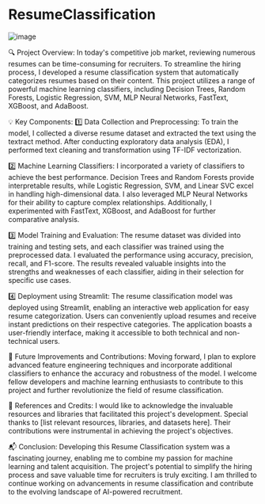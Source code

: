 # ResumeClassification


![image](https://github.com/VIVEKKADAN/ResumeClassification/assets/83858364/ea8a4fa9-6ed3-45e4-8120-cb8ff5632c6e)


🔍 Project Overview:
In today's competitive job market, reviewing numerous resumes can be time-consuming for recruiters. To streamline the hiring process, I developed a resume classification system that automatically categorizes resumes based on their content. This project utilizes a range of powerful machine learning classifiers, including Decision Trees, Random Forests, Logistic Regression, SVM, MLP Neural Networks, FastText, XGBoost, and AdaBoost.

💡 Key Components:
1️⃣ Data Collection and Preprocessing:
To train the model, I collected a diverse resume dataset and extracted the text using the textract method. After conducting exploratory data analysis (EDA), I performed text cleaning and transformation using TF-IDF vectorization.

2️⃣ Machine Learning Classifiers:
I incorporated a variety of classifiers to achieve the best performance. Decision Trees and Random Forests provide interpretable results, while Logistic Regression, SVM, and Linear SVC excel in handling high-dimensional data. I also leveraged MLP Neural Networks for their ability to capture complex relationships. Additionally, I experimented with FastText, XGBoost, and AdaBoost for further comparative analysis.

3️⃣ Model Training and Evaluation:
The resume dataset was divided into training and testing sets, and each classifier was trained using the preprocessed data. I evaluated the performance using accuracy, precision, recall, and F1-score. The results revealed valuable insights into the strengths and weaknesses of each classifier, aiding in their selection for specific use cases.

4️⃣ Deployment using Streamlit:
The resume classification model was deployed using Streamlit, enabling an interactive web application for easy resume categorization. Users can conveniently upload resumes and receive instant predictions on their respective categories. The application boasts a user-friendly interface, making it accessible to both technical and non-technical users.

🌟 Future Improvements and Contributions:
Moving forward, I plan to explore advanced feature engineering techniques and incorporate additional classifiers to enhance the accuracy and robustness of the model. I welcome fellow developers and machine learning enthusiasts to contribute to this project and further revolutionize the field of resume classification.

🔗 References and Credits:
I would like to acknowledge the invaluable resources and libraries that facilitated this project's development. Special thanks to [list relevant resources, libraries, and datasets here]. Their contributions were instrumental in achieving the project's objectives.

📬 Conclusion:
Developing this Resume Classification system was a fascinating journey, enabling me to combine my passion for machine learning and talent acquisition. The project's potential to simplify the hiring process and save valuable time for recruiters is truly exciting. I am thrilled to continue working on advancements in resume classification and contribute to the evolving landscape of AI-powered recruitment.
